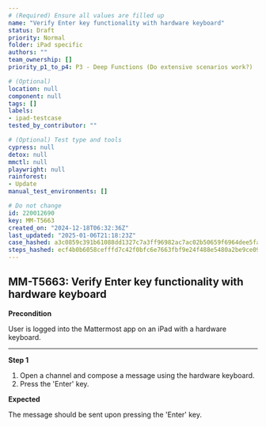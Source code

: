 ```yaml
---
# (Required) Ensure all values are filled up
name: "Verify Enter key functionality with hardware keyboard"
status: Draft
priority: Normal
folder: iPad specific
authors: ""
team_ownership: []
priority_p1_to_p4: P3 - Deep Functions (Do extensive scenarios work?)

# (Optional)
location: null
component: null
tags: []
labels:
- ipad-testcase
tested_by_contributor: ""

# (Optional) Test type and tools
cypress: null
detox: null
mmctl: null
playwright: null
rainforest:
- Update
manual_test_environments: []

# Do not change
id: 220012690
key: MM-T5663
created_on: "2024-12-18T06:32:36Z"
last_updated: "2025-01-06T21:18:23Z"
case_hashed: a3c0859c391b61088dd1327c7a3ff96982ac7ac02b50659f6964dee5fa5eaedc6eef76dfe4430b2bf7facb3e0169f4d3
steps_hashed: ecf4b0b6058cefffd7c42f0bfc6e7663fbf9e24f488e5480a2be9ce0978d96438d72149b36b76ab11d91a1f79c3f803c
---
```


<!-- (Auto-generated) Based on frontmatter's "key" and "name" -->

## MM-T5663: Verify Enter key functionality with hardware keyboard

**Precondition**

User is logged into the Mattermost app on an iPad with a hardware keyboard.

---

**Step 1**

1. Open a channel and compose a message using the hardware keyboard.
2. Press the 'Enter' key.

**Expected**

The message should be sent upon pressing the 'Enter' key.
